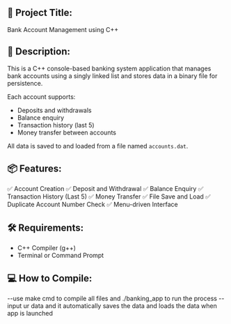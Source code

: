 📁 Project Title:
------------------
Bank Account Management using C++

📝 Description:
----------------
This is a C++ console-based banking system application that manages bank accounts using a singly linked list and stores data in a binary file for persistence.

Each account supports:
  - Deposits and withdrawals
  - Balance enquiry
  - Transaction history (last 5)
  - Money transfer between accounts

All data is saved to and loaded from a file named `accounts.dat`.

📦 Features:
------------
✅ Account Creation
✅ Deposit and Withdrawal
✅ Balance Enquiry
✅ Transaction History (Last 5)
✅ Money Transfer
✅ File Save and Load
✅ Duplicate Account Number Check
✅ Menu-driven Interface

🛠  Requirements:
----------------
- C++ Compiler (g++)
- Terminal or Command Prompt

💻 How to Compile:
-------------------
--use make cmd to compile all files and ./banking_app to run the process
--input ur data and it automatically saves the data and loads the data when app is launched
